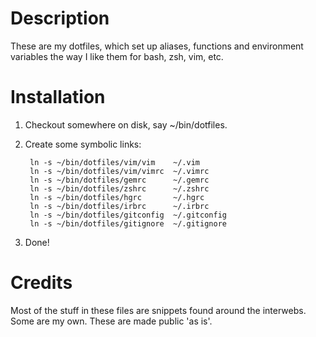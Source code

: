 # Description

These are my dotfiles, which set up aliases, functions and environment variables the way I like them for bash, zsh, vim, etc.

# Installation

1. Checkout somewhere on disk, say ~/bin/dotfiles.
2. Create some symbolic links:

        ln -s ~/bin/dotfiles/vim/vim    ~/.vim
        ln -s ~/bin/dotfiles/vim/vimrc  ~/.vimrc
        ln -s ~/bin/dotfiles/gemrc      ~/.gemrc
        ln -s ~/bin/dotfiles/zshrc      ~/.zshrc
        ln -s ~/bin/dotfiles/hgrc       ~/.hgrc
        ln -s ~/bin/dotfiles/irbrc      ~/.irbrc
        ln -s ~/bin/dotfiles/gitconfig  ~/.gitconfig
        ln -s ~/bin/dotfiles/gitignore  ~/.gitignore

3. Done!

# Credits

Most of the stuff in these files are snippets found around the interwebs. Some are my own. These are made public 'as is'.
